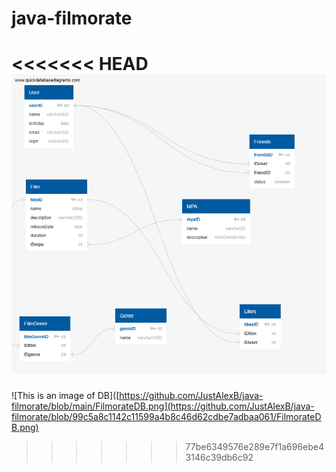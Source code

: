 # java-filmorate
<<<<<<< HEAD
![This is an image of DB](https://github.com/JustAlexB/java-filmorate/blob/99c5a8c1142c11599a4b8c46d62cdbe7adbaa061/FilmorateDB.png)
=======
![This is an image of DB]([https://github.com/JustAlexB/java-filmorate/blob/main/FilmorateDB.png](https://github.com/JustAlexB/java-filmorate/blob/99c5a8c1142c11599a4b8c46d62cdbe7adbaa061/FilmorateDB.png)
>>>>>>> 77be6349576e289e7f1a696ebe43146c39db6c92

